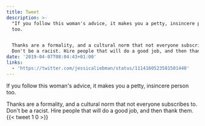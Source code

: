 ```yaml
---
title: Tweet
description: >-
  "If you follow this woman's advice, it makes you a petty, insincere person
  too.


  Thanks are a formality, and a cultural norm that not everyone subscribes to.
  Don't be a racist. Hire people that will do a good job, and then thank them. "
date: '2019-04-07T08:04:43+01:00'
links:
  - 'https://twitter.com/jessicaliebman/status/1114160523581501440'
---
```

If you follow this woman's advice, it makes you a petty, insincere person too.

Thanks are a formality, and a cultural norm that not everyone subscribes to. Don't be a racist. Hire people that will do a good job, and then thank them. 
      {{< tweet 1 0 >}}
    
